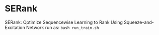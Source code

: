 # SERank
SERank: Optimize Sequencewise Learning to Rank Using Squeeze-and-Excitation Network
run as: `bash run_train.sh`

